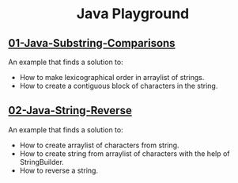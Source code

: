 # <p align="center">Java Playground</p>

## [01-Java-Substring-Comparisons](01-Java-Substring-Comparisons)

An example that finds a solution to:
- How to make lexicographical order in arraylist of strings.
- How to create a contiguous block of characters in the string.

## [02-Java-String-Reverse](02-Java-String-Reverse)

An example that finds a solution to:
- How to create arraylist of characters from string.
- How to create string from arraylist of characters with the help of StringBuilder.
- How to reverse a string.